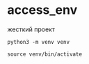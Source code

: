 # access_env

жесткий проект

```shell
python3 -m venv venv
```

```shell
source venv/bin/activate
```

